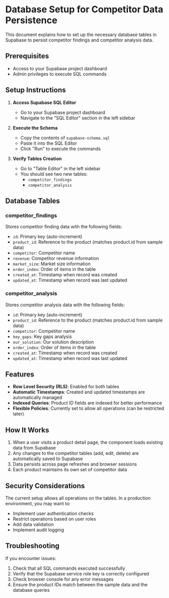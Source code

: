 # Database Setup for Competitor Data Persistence

This document explains how to set up the necessary database tables in Supabase to persist competitor findings and competitor analysis data.

## Prerequisites

- Access to your Supabase project dashboard
- Admin privileges to execute SQL commands

## Setup Instructions

1. **Access Supabase SQL Editor**
   - Go to your Supabase project dashboard
   - Navigate to the "SQL Editor" section in the left sidebar

2. **Execute the Schema**
   - Copy the contents of `supabase-schema.sql`
   - Paste it into the SQL Editor
   - Click "Run" to execute the commands

3. **Verify Tables Creation**
   - Go to "Table Editor" in the left sidebar
   - You should see two new tables:
     - `competitor_findings`
     - `competitor_analysis`

## Database Tables

### competitor_findings
Stores competitor finding data with the following fields:
- `id`: Primary key (auto-increment)
- `product_id`: Reference to the product (matches product.id from sample data)
- `competitor`: Competitor name
- `revenue`: Competitor revenue information
- `market_size`: Market size information
- `order_index`: Order of items in the table
- `created_at`: Timestamp when record was created
- `updated_at`: Timestamp when record was last updated

### competitor_analysis
Stores competitor analysis data with the following fields:
- `id`: Primary key (auto-increment)
- `product_id`: Reference to the product (matches product.id from sample data)
- `competitor`: Competitor name
- `key_gaps`: Key gaps analysis
- `our_solution`: Our solution description
- `order_index`: Order of items in the table
- `created_at`: Timestamp when record was created
- `updated_at`: Timestamp when record was last updated

## Features

- **Row Level Security (RLS)**: Enabled for both tables
- **Automatic Timestamps**: Created and updated timestamps are automatically managed
- **Indexed Queries**: Product ID fields are indexed for better performance
- **Flexible Policies**: Currently set to allow all operations (can be restricted later)

## How It Works

1. When a user visits a product detail page, the component loads existing data from Supabase
2. Any changes to the competitor tables (add, edit, delete) are automatically saved to Supabase
3. Data persists across page refreshes and browser sessions
4. Each product maintains its own set of competitor data

## Security Considerations

The current setup allows all operations on the tables. In a production environment, you may want to:
- Implement user authentication checks
- Restrict operations based on user roles
- Add data validation
- Implement audit logging

## Troubleshooting

If you encounter issues:
1. Check that all SQL commands executed successfully
2. Verify that the Supabase service role key is correctly configured
3. Check browser console for any error messages
4. Ensure the product IDs match between the sample data and the database queries 
